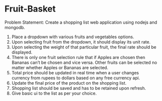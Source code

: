 # Fruit-Basket

Problem Statement:
Create a shopping list web application using nodejs and mongodb. 
1. Place a dropdown with various fruits and vegetables options. 
2. Upon selecting fruit from the dropdown, it should display its unit rate.
 3. Upon selecting the weight of that particular fruit, the final rate should be displayed.
 4. There is only one fruit selection rule that if Apples are chosen then Bananas can’t be chosen and vice versa. Other fruits can be selected no matter whether Apples or Bananas are selected.
 5. Total price should be updated in real time when a user changes currency from rupees to dollars based on any free currency api.
 6. Update the final price of the product on the shopping list.
 7. Shopping list should be saved and has to be retained upon refresh. 
8. Give basic ui to the list as per your choice.
